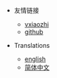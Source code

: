 * 友情链接

  * [vxiaozhi](https://www.vxiaozhi.com)
  * [github](https://gihtub.com/erikluo)
  
* Translations
  * [english](en.md)
  * [简体中文](zh.md)
  